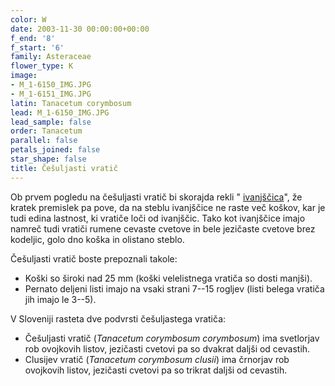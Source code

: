 ```yaml
---
color: W
date: 2003-11-30 00:00:00+00:00
f_end: '8'
f_start: '6'
family: Asteraceae
flower_type: K
image:
- M_1-6150_IMG.JPG
- M_1-6151_IMG.JPG
latin: Tanacetum corymbosum
lead: M_1-6150_IMG.JPG
lead_sample: false
order: Tanacetum
parallel: false
petals_joined: false
star_shape: false
title: Češuljasti vratič
---
```

Ob prvem pogledu na češuljasti vratič bi skorajda rekli \" [ivanjščica](../leucanthemumircutianum/)\", že kratek premislek pa pove, da na steblu ivanjščice ne raste več koškov, kar je tudi edina lastnost, ki vratiče loči od ivanjščic. Tako kot ivanjščice imajo namreč tudi vratiči rumene cevaste cvetove in bele jezičaste cvetove brez kodeljic, golo dno koška in olistano steblo.

Češuljasti vratič boste prepoznali takole:

-   Koški so široki nad 25 mm (koški velelistnega vratiča so dosti manjši).
-   Pernato deljeni listi imajo na vsaki strani 7--15 rogljev (listi belega vratiča jih imajo le 3--5).

V Sloveniji rasteta dve podvrsti češuljastega vratiča:

-   Češuljasti vratič (*Tanacetum corymbosum corymbosum*) ima svetlorjav rob ovojkovih listov, jezičasti cvetovi pa so dvakrat daljši od cevastih.
-   Clusijev vratič (*Tanacetum corymbosum clusii*) ima črnorjav rob ovojkovih listov, jezičasti cvetovi pa so trikrat daljši od cevastih.
